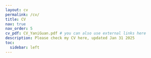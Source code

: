 ```yaml
---
layout: cv
permalink: /cv/
title: CV
nav: true
nav_order: 5
cv_pdf: CV_YaniGuan.pdf # you can also use external links here
description: Please check my CV here, updated Jan 31 2025
toc:
  sidebar: left
---
```

